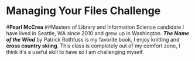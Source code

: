 # Managing Your Files Challenge
#**Pearl McCrea**
##Masters of Library and Information Science candidate
I have lived in Seattle, WA since 2010 and grew up in Washington.
__*The Name of the Wind*__ by Patrick Rothfuss is my favorite book, I enjoy knitting and **cross country skiing**.
This class is completely out of my comfort zone, I think it's a useful skill to have so I am challenging myself. 
